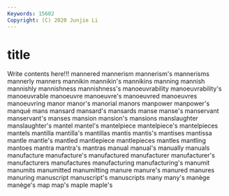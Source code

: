 ```yaml
---
Keywords: 15602
Copyright: (C) 2020 Junjie Li
---
```


# title

Write contents here!!!
mannered 
mannerism 
mannerism's 
mannerisms 
mannerly 
manners 
mannikin 
mannikin's 
mannikins
manning 
mannish 
mannishly 
mannishness 
mannishness's 
manoeuvrability 
manoeuvrability's 
manoeuvrable 
manoeuvre 
manoeuvre's
manoeuvred 
manoeuvres 
manoeuvring 
manor 
manor's 
manorial 
manors 
manpower 
manpower's 
manqué
mans 
mansard 
mansard's 
mansards 
manse 
manse's 
manservant 
manservant's 
manses 
mansion
mansion's 
mansions 
manslaughter 
manslaughter's 
mantel 
mantel's 
mantelpiece 
mantelpiece's 
mantelpieces 
mantels
mantilla 
mantilla's 
mantillas 
mantis 
mantis's 
mantises 
mantissa 
mantle 
mantle's 
mantled
mantlepiece 
mantlepieces 
mantles 
mantling 
mantoes 
mantra 
mantra's 
mantras 
manual 
manual's
manually 
manuals 
manufacture 
manufacture's 
manufactured 
manufacturer 
manufacturer's 
manufacturers 
manufactures 
manufacturing
manufacturing's 
manumit 
manumits 
manumitted 
manumitting 
manure 
manure's 
manured 
manures 
manuring
manuscript 
manuscript's 
manuscripts 
many 
many's 
manège 
manège's 
map 
map's 
maple
maple's 
